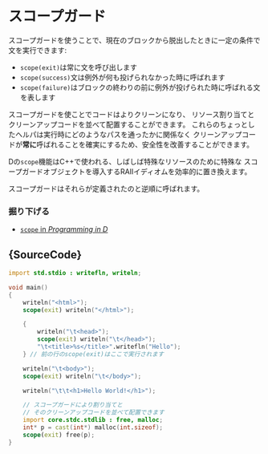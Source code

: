 # スコープガード

スコープガードを使うことで、現在のブロックから脱出したときに一定の条件で文を実行できます:

* `scope(exit)`は常に文を呼び出します
* `scope(success)`文は例外が何も投げられなかった時に呼ばれます
* `scope(failure)`はブロックの終わりの前に例外が投げられた時に呼ばれる文を表します

スコープガードを使ことでコードはよりクリーンになり、
リソース割り当てとクリーンアップコードを並べて配置することができます。
これらのちょっとしたヘルパは実行時にどのようなパスを通ったかに関係なく
クリーンアップコードが**常に**呼ばれることを確実にするため、安全性を改善することができます。

Dの`scope`機能はC++で使われる、しばしば特殊なリソースのために特殊な
スコープガードオブジェクトを導入するRAIIイディオムを効率的に置き換えます。

スコープガードはそれらが定義されたのと逆順に呼ばれます。

### 掘り下げる

- [`scope` in _Programming in D_](http://ddili.org/ders/d.en/scope.html)

## {SourceCode}

```d
import std.stdio : writefln, writeln;

void main()
{
    writeln("<html>");
    scope(exit) writeln("</html>");

    {
        writeln("\t<head>");
        scope(exit) writeln("\t</head>");
        "\t<title>%s</title>".writefln("Hello");
    } // 前の行のscope(exit)はここで実行されます

    writeln("\t<body>");
    scope(exit) writeln("\t</body>");

    writeln("\t\t<h1>Hello World!</h1>");

    // スコープガードにより割り当てと
    // そのクリーンアップコードを並べて配置できます
    import core.stdc.stdlib : free, malloc;
    int* p = cast(int*) malloc(int.sizeof);
    scope(exit) free(p);
}
```
